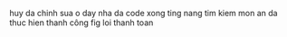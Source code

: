 huy da chinh sua o day
nha da code xong ting nang tim kiem mon an
da thuc hien thanh công fig loi thanh toan
